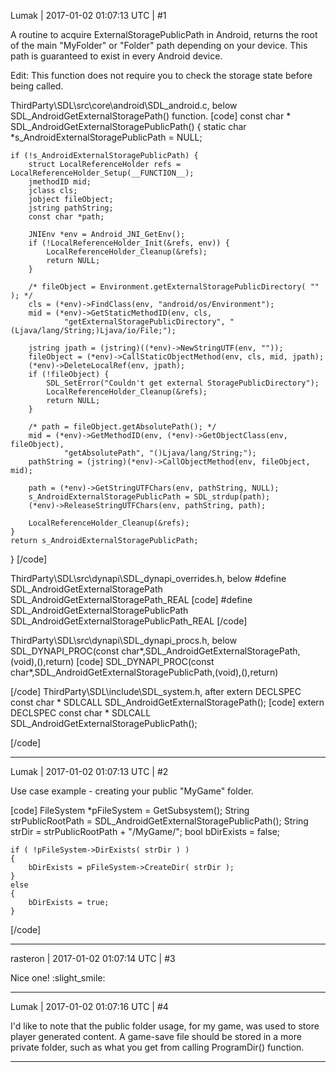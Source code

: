 Lumak | 2017-01-02 01:07:13 UTC | #1

A routine to acquire ExternalStoragePublicPath in Android, returns the root of the main "MyFolder" or "Folder" path depending on your device.  This path is guaranteed to exist in every Android device.

Edit: This function does not require you to check the storage state before being called.

ThirdParty\SDL\src\core\android\SDL_android.c, below SDL_AndroidGetExternalStoragePath() function.
[code]
const char * SDL_AndroidGetExternalStoragePublicPath()
{
    static char *s_AndroidExternalStoragePublicPath = NULL;

    if (!s_AndroidExternalStoragePublicPath) {
        struct LocalReferenceHolder refs = LocalReferenceHolder_Setup(__FUNCTION__);
        jmethodID mid;
        jclass cls;
        jobject fileObject;
        jstring pathString;
        const char *path;

        JNIEnv *env = Android_JNI_GetEnv();
        if (!LocalReferenceHolder_Init(&refs, env)) {
            LocalReferenceHolder_Cleanup(&refs);
            return NULL;
        }

        /* fileObject = Environment.getExternalStoragePublicDirectory( "" ); */
        cls = (*env)->FindClass(env, "android/os/Environment");
        mid = (*env)->GetStaticMethodID(env, cls,
                "getExternalStoragePublicDirectory", "(Ljava/lang/String;)Ljava/io/File;");

        jstring jpath = (jstring)((*env)->NewStringUTF(env, ""));
        fileObject = (*env)->CallStaticObjectMethod(env, cls, mid, jpath);
        (*env)->DeleteLocalRef(env, jpath);
        if (!fileObject) {
            SDL_SetError("Couldn't get external StoragePublicDirectory");
            LocalReferenceHolder_Cleanup(&refs);
            return NULL;
        }

        /* path = fileObject.getAbsolutePath(); */
        mid = (*env)->GetMethodID(env, (*env)->GetObjectClass(env, fileObject),
                "getAbsolutePath", "()Ljava/lang/String;");
        pathString = (jstring)(*env)->CallObjectMethod(env, fileObject, mid);

        path = (*env)->GetStringUTFChars(env, pathString, NULL);
        s_AndroidExternalStoragePublicPath = SDL_strdup(path);
        (*env)->ReleaseStringUTFChars(env, pathString, path);

        LocalReferenceHolder_Cleanup(&refs);
    }
    return s_AndroidExternalStoragePublicPath;
}
[/code]

ThirdParty\SDL\src\dynapi\SDL_dynapi_overrides.h, below #define SDL_AndroidGetExternalStoragePath SDL_AndroidGetExternalStoragePath_REAL
[code]
#define SDL_AndroidGetExternalStoragePublicPath SDL_AndroidGetExternalStoragePublicPath_REAL
[/code]

ThirdParty\SDL\src\dynapi\SDL_dynapi_procs.h, below SDL_DYNAPI_PROC(const char*,SDL_AndroidGetExternalStoragePath,(void),(),return)
[code]
SDL_DYNAPI_PROC(const char*,SDL_AndroidGetExternalStoragePublicPath,(void),(),return)

[/code]
ThirdParty\SDL\include\SDL_system.h, after extern DECLSPEC const char * SDLCALL SDL_AndroidGetExternalStoragePath();
[code]
extern DECLSPEC const char * SDLCALL SDL_AndroidGetExternalStoragePublicPath();

[/code]

-------------------------

Lumak | 2017-01-02 01:07:13 UTC | #2

Use case example - creating your public "MyGame" folder.

[code]
    FileSystem *pFileSystem = GetSubsystem<FileSystem>();
    String strPublicRootPath = SDL_AndroidGetExternalStoragePublicPath();
    String strDir = strPublicRootPath + "/MyGame/";
    bool bDirExists = false;

    if ( !pFileSystem->DirExists( strDir ) )
    {
        bDirExists = pFileSystem->CreateDir( strDir );
    }
    else
    {
        bDirExists = true;
    }

[/code]

-------------------------

rasteron | 2017-01-02 01:07:14 UTC | #3

Nice one! :slight_smile:

-------------------------

Lumak | 2017-01-02 01:07:16 UTC | #4

I'd like to note that the public folder usage, for my game, was used to store player generated content.  A game-save file should be stored in a more private folder, such as what you get from calling ProgramDir() function.

-------------------------

